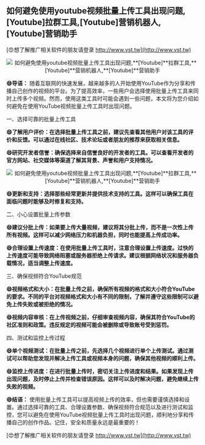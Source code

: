 ## **如何避免使用youtube视频批量上传工具出现问题,**[Youtube]**拉群工具,**[Youtube]**营销机器人,**[Youtube]**营销助手**

[😍想了解推广相关软件的朋友请登录 http://www.vst.tw](http://www.vst.tw)

 <center><img src="https://vst.tw/MP4/tuiguang/png/7.png" alt="如何避免使用youtube视频批量上传工具出现问题,**[Youtube]**拉群工具,**[Youtube]**营销机器人,**[Youtube]**营销助手"></center>

**😄导语：**
随着互联网的快速发展，越来越多的人开始使用YouTube作为分享和传播自己创作的视频的平台。为了提高效率，一些用户会选择使用批量上传工具来同时上传多个视频。然而，使用这类工具时可能会遇到一些问题，本文将为您介绍如何避免在使用YouTube视频批量上传工具时出现问题。

一、选择可靠的批量上传工具

**😄了解用户评价：在选择批量上传工具之前，建议先查看其他用户对该工具的评价和反馈。可以通过在线社区、技术论坛或者朋友的推荐来获取相关信息。**

**😄研究开发者信誉：确保选择来自信誉良好的开发者的工具。可以查看开发者的官方网站、社交媒体等渠道了解其背景、声誉和用户支持情况。**

 <center><img src="https://vst.tw/MP4/tuiguang/png/1.png" alt="如何避免使用youtube视频批量上传工具出现问题,**[Youtube]**拉群工具,**[Youtube]**营销机器人,**[Youtube]**营销助手"></center>

**😄更新和支持：选择那些经常更新并提供技术支持的工具。这样可以确保工具在面临问题时能够及时修复和支持。**

二、小心设置批量上传参数

**😄建议分批上传：如果要上传大量视频，建议将其分批上传，而不是一次性上传所有视频。这样可以减少网络压力和机器负担，同时也能提高上传成功率。**

**😄合理设置上传速度：在使用批量上传工具时，注意合理设置上传速度。过快的上传速度可能导致网络阻塞或服务器拒绝上传请求。建议根据网络状况和服务器负载情况，适当调整上传速度。**

三、确保视频符合YouTube规范

**😄视频格式和大小：在批量上传之前，确保所有视频的格式和大小符合YouTube的要求。不同的平台对视频格式和大小有不同的限制，了解并遵守这些限制可以避免上传失败或被拒绝的情况。**

**😄视频内容审核：在上传视频之前，仔细审查视频内容，确保其符合YouTube的社区准则和政策。违反规定的视频可能会被删除或导致账号受到惩罚。**

四、测试和监控上传过程

**😄单个视频测试：在批量上传之前，先选择几个视频进行单个上传测试。通过测试可以帮助您发现并解决上传工具或视频本身的问题，确保其他视频的顺利上传。**

**😄监控上传进度：在进行批量上传时，密切关注上传进度和结果。如果发现上传出现问题，及时停止上传并检查错误原因。这样可以及时解决问题，避免继续上传失败的视频。**

**😄结语：**
使用批量上传工具可以提高视频上传的效率，但也需要谨慎选择和设置。通过选择可靠的工具、合理设置参数、确保视频符合规范以及进行测试和监控，您可以避免在使用YouTube视频批量上传工具时出现问题，顺利地分享和传播自己的创作作品。记住，安全和质量永远是最重要的！

[😍想了解推广相关软件的朋友请登录 http://www.vst.tw](http://www.vst.tw)



